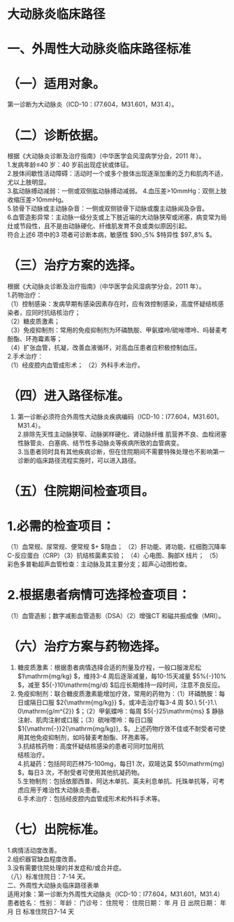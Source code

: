# 大动脉炎临床路径  
# 一、外周性大动脉炎临床路径标准  
# （一）适用对象。  
第一诊断为大动脉炎（ICD-10：I77.604，M31.601，M31.4）。  
# （二）诊断依据。  
根据《大动脉炎诊断及治疗指南》（中华医学会风湿病学分会，2011 年）。  
1.发病年龄≤40 岁：40 岁前出现症状或体征。  
2.肢体间歇性活动障碍：活动时一个或多个肢体出现逐渐加重的乏力和肌肉不适，尤以上肢明显。  
3.肱动脉搏动减弱：一侧或双侧肱动脉搏动减弱。 4.血压差>10mmHg：双侧上肢收缩压差>10mmHg。  
5.锁骨下动脉或主动脉杂音：一侧或双侧锁骨下动脉或腹主动脉闻及杂音。  
6.血管造影异常：主动脉一级分支或上下肢近端的大动脉狭窄或闭塞，病变常为局灶或节段性，且不是由动脉硬化、纤维肌发育不良或类似原因引起。  
符合上述6 项中的3 项者可诊断本病，敏感性 $90.\;5\% $特异性 $97.\,8\% $。  
# （三）治疗方案的选择。  
根据《大动脉炎诊断及治疗指南》（中华医学会风湿病学分会，2011 年）。  
1.药物治疗：  
（1）控制感染：发病早期有感染因素存在时，应有效控制感染，高度怀疑结核感染者，应同时抗结核治疗；  
（2）糖皮质激素；  
（3）免疫抑制剂：常用的免疫抑制剂为环磷酰胺、甲氨蝶呤/硫唑嘌呤、吗替麦考酚酯、环孢霉素等；  
（4）扩张血管，抗凝，改善血液循环，对高血压患者应积极控制血压。  
2.手术治疗：  
（1）经皮腔内血管成形术； （2）外科手术治疗。  
# （四）进入路径标准。  
1. 第一诊断必须符合外周性大动脉炎疾病编码（ICD-10：I77.604，M31.601，M31.4）。  
2.排除先天性主动脉狭窄、动脉粥样硬化、肾动脉纤维 肌营养不良、血栓闭塞性脉管炎、白塞病、结节性多动脉炎等疾病所致的血管病变。  
3.当患者同时具有其他疾病诊断，但在住院期间不需要特殊处理也不影响第一诊断的临床路径流程实施时，可以进入路径。  
# （五）住院期间检查项目。  
# 1.必需的检查项目：  
（1）血常规、尿常规、便常规 $+ $隐血； （2）肝功能、肾功能、红细胞沉降率C-反应蛋白（CRP）（3）抗结核菌素实验； （4）心电图、胸部X 线片； （5）彩色多普勒超声血管检查：主动脉及其主要分支；超声心动图检查。  
# 2.根据患者病情可选择检查项目：  
（1）血管造影；数字减影血管造影（DSA）（2）增强CT 和磁共振成像（MRI）。  
# （六）治疗方案与药物选择。  
1. 糖皮质激素：根据患者病情选择合适的剂量及疗程，一般口服泼尼松 $1\mathrm{mg/kg} $，维持3-4 周后逐渐减量，每10-15天减量 $5\%{-}10\% $，减至 $5{-}10\mathrm{mg/d} $后应长期维持一段时间，注意不良反应。  
2. 免疫抑制剂：联合糖皮质激素能增加疗效，常用的药物为：（1）环磷酰胺：每日或隔日口服 $2{\mathrm{mg/kg}} $，或冲击治疗每3-4 周 $0.\ 5{-}1.\ 0\mathrm{g/m^{2}} $；（2）甲氨蝶呤：每周 $5{-}25\mathrm{ms} $ 静脉注射、肌肉注射或口服；（3）硫唑嘌呤：每日口服 $1{\mathrm{-}}2{\mathrm{mg/kg}}\,. $。上述药物疗效不佳或不耐受者可使用其他免疫抑制剂，如吗替麦考酚酯、环孢素等。  
3.抗结核药物：高度怀疑结核感染的患者可同时加用抗  
结核治疗。  
4.抗凝药：包括阿司匹林75-100mg，每日1 次，双嘧达莫 $50\mathrm{mg} $，每日3 次，不耐受者可使用其他抗凝药物。  
5.生物制剂：包括依那西普、阿达木单抗、英夫利息单抗、托珠单抗等，可考虑应用于难治性大动脉炎患者。  
6.手术治疗：包括经皮腔内血管成形术和外科手术等。  
# （七）出院标准。  
1.病情活动度改善。  
2.组织器官缺血程度改善。  
3.没有需要住院处理的并发症和/或合并症。  
（八）标准住院日：7-14 天。  
二、外周性大动脉炎临床路径表单  
适用对象：第一诊断为外周性大动脉炎（ICD-10：I77.604，M31.601，M31.4） 患者姓名：          性别：     年龄：    门诊号：       住院号：           住院日期：    年  月  日     出院日期：    年  月  日  标准住院日7-14 天  
